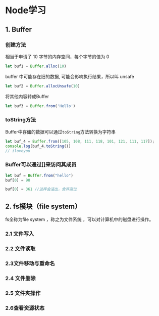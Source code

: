 # Node学习

## 1. Buffer

### 创建方法

相当于申请了 10 字节的内存空间，每个字节的值为 0

```js
let buf1 = Buffer.alloc(10)
```

buffer 中可能存在旧的数据, 可能会影响执行结果，所以叫 unsafe

```js
let buf2 = Buffer.allocUnsafe(10)
```

将其他内容转成Buffer

```js
let buf3 = Buffer.from('Hello')
```

### toString方法

Buffer中存储的数据可以通过`toString`方法转换为字符串

```js
let buf_4 = Buffer.from([105, 108, 111, 118, 101, 121, 111, 117]);
console.log(buf_4.toString())
// iloveyou
```

### Buffer可以通过[]来访问其成员

```js
let buf = Buffer.from("hello")
buf[0] = 90

buf[0] = 361 //这样会溢出，舍弃高位
```

## 2. fs模块（file system）

fs全称为file system ，称之为文件系统 ，可以对计算机中的磁盘进行操作。

### 2.1 文件写入



### 2.2 文件读取 

### 2.3文件移动与重命名 

### 2.4 文件删除 

### 2.5 文件夹操作 

### 2.6查看资源状态